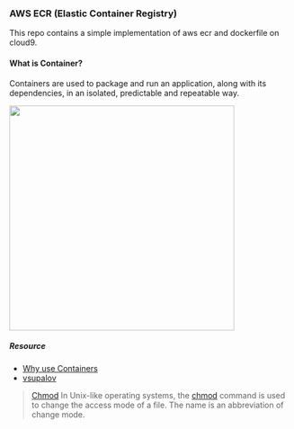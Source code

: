 ### AWS ECR (Elastic Container Registry)
This  repo contains a simple implementation of aws ecr and dockerfile on cloud9.

#### What is Container?
Containers are used to package and run an application, along with its dependencies, in an isolated, predictable and repeatable way.

<img src = "https://www.tutorialworks.com/ezoimgfmt/ik.imagekit.io/w8aolfcwcnd/tw/benefits-of-containers_wmeUHjsqq.png?ezimgfmt=ng%3Awebp%2Fngcb6%2Frs%3Adevice%2Frscb6-1" height = 400px >

##### Resource
 - [Why use Containers](https://www.tutorialworks.com/why-use-containers/)
 - [vsupalov](https://vsupalov.com/)

> [Chmod](https://www.geeksforgeeks.org/chmod-command-linux/)
> In Unix-like operating systems, the [chmod](https://www.howtogeek.com/437958/how-to-use-the-chmod-command-on-linux/) command is used to change the access mode of a file.
The name is an abbreviation of change mode.
